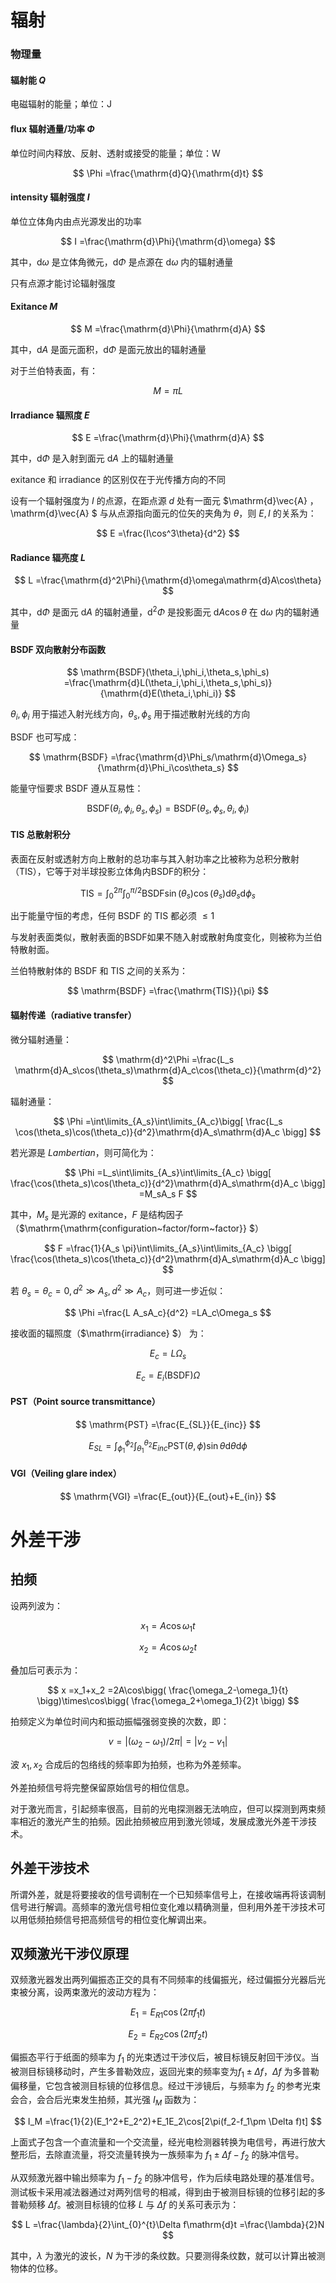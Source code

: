 # 辐射

### 物理量

#### 辐射能 $Q$

电磁辐射的能量；单位：$\mathrm{J}$

#### flux 辐射通量/功率 $\Phi$

单位时间内释放、反射、透射或接受的能量；单位：$\mathrm{W}$

$$
\Phi
=\frac{\mathrm{d}Q}{\mathrm{d}t}
$$

#### intensity 辐射强度 $I$

单位立体角内由点光源发出的功率

$$
I
=\frac{\mathrm{d}\Phi}{\mathrm{d}\omega}
$$

其中，$\mathrm{d}\omega$ 是立体角微元，$\mathrm{d}\Phi$ 是点源在 $\mathrm{d}\omega$ 内的辐射通量

只有点源才能讨论辐射强度

#### Exitance $M$

$$
M
=\frac{\mathrm{d}\Phi}{\mathrm{d}A}
$$

其中，$\mathrm{d}A$ 是面元面积，$\mathrm{d}\Phi$ 是面元放出的辐射通量

对于兰伯特表面，有：

$$
M
=\pi L
$$

#### Irradiance 辐照度 $E$

$$
E
=\frac{\mathrm{d}\Phi}{\mathrm{d}A}
$$

其中，$\mathrm{d}\Phi$ 是入射到面元 $\mathrm{d}A$ 上的辐射通量

exitance 和 irradiance 的区别仅在于光传播方向的不同

设有一个辐射强度为 $I$ 的点源，在距点源 $d$ 处有一面元 $\mathrm{d}\vec{A} $，$\mathrm{d}\vec{A} $ 与从点源指向面元的位矢的夹角为 $\theta$，则 $E,I$ 的关系为：

$$
E
=\frac{I\cos^3\theta}{d^2}
$$

#### Radiance 辐亮度 $L$

$$
L
=\frac{\mathrm{d}^2\Phi}{\mathrm{d}\omega\mathrm{d}A\cos\theta}
$$

其中，$\mathrm{d}\Phi$ 是面元 $\mathrm{d}A$ 的辐射通量，$\mathrm{d}^2\Phi$ 是投影面元 $\mathrm{d}A\cos\theta$ 在 $\mathrm{d}\omega$ 内的辐射通量

#### BSDF 双向散射分布函数

$$
\mathrm{BSDF}(\theta_i,\phi_i,\theta_s,\phi_s)
=\frac{\mathrm{d}L(\theta_i,\phi_i,\theta_s,\phi_s)}{\mathrm{d}E(\theta_i,\phi_i)}
$$

$\theta_i,\phi_i$ 用于描述入射光线方向，$\theta_s,\phi_s$ 用于描述散射光线的方向

BSDF 也可写成：

$$
\mathrm{BSDF}
=\frac{\mathrm{d}\Phi_s/\mathrm{d}\Omega_s}{\mathrm{d}\Phi_i\cos\theta_s}
$$

能量守恒要求 $\mathrm{BSDF}$ 遵从互易性：

$$
\mathrm{BSDF}(\theta_i,\phi_i,\theta_s,\phi_s)
=\mathrm{BSDF}(\theta_s,\phi_s,\theta_i,\phi_i)
$$

#### TIS 总散射积分

表面在反射或透射方向上散射的总功率与其入射功率之比被称为总积分散射（TIS），它等于对半球投影立体角内BSDF的积分：

$$
\mathrm{TIS}
=\int_{0}^{2\pi}\int_{0}^{\pi/2} \mathrm{BSDF}\sin(\theta_s)\cos(\theta_s)\mathrm{d}\theta_s\mathrm{d}\phi_s
$$

出于能量守恒的考虑，任何 $\mathrm{BSDF}$ 的 $\mathrm{TIS}$ 都必须 $\leqslant 1$

与发射表面类似，散射表面的BSDF如果不随入射或散射角度变化，则被称为兰伯特散射面。

兰伯特散射体的 $\mathrm{BSDF}$ 和 $\mathrm{TIS}$ 之间的关系为：

$$
\mathrm{BSDF}
=\frac{\mathrm{TIS}}{\pi}
$$

#### 辐射传递（radiative transfer）

微分辐射通量：

$$
\mathrm{d}^2\Phi
=\frac{L_s \mathrm{d}A_s\cos(\theta_s)\mathrm{d}A_c\cos(\theta_c)}{\mathrm{d}^2}
$$

辐射通量：

$$
\Phi
=\int\limits_{A_s}\int\limits_{A_c}\bigg[ \frac{L_s \cos(\theta_s)\cos(\theta_c)}{d^2}\mathrm{d}A_s\mathrm{d}A_c \bigg] 
$$

若光源是 $Lambertian$，则可简化为：

$$
\Phi
=L_s\int\limits_{A_s}\int\limits_{A_c} \bigg[ \frac{\cos(\theta_s)\cos(\theta_c)}{d^2}\mathrm{d}A_s\mathrm{d}A_c \bigg] 
=M_sA_s F
$$

其中，$M_s$ 是光源的 $\mathrm{exitance}$，$F$ 是结构因子（$\mathrm{\mathrm{configuration~factor/form~factor}} $）

$$
F
=\frac{1}{A_s \pi}\int\limits_{A_s}\int\limits_{A_c} \bigg[ \frac{\cos(\theta_s)\cos(\theta_c)}{d^2}\mathrm{d}A_s\mathrm{d}A_c \bigg] 
$$

若 $\theta_s=\theta_c=0,d^2\gg A_s,d^2\gg A_c$，则可进一步近似：

$$
\Phi
=\frac{L A_sA_c}{d^2}
=LA_c\Omega_s
$$

接收面的辐照度（$\mathrm{irradiance} $） 为：

$$
E_c
=L\Omega_s
$$

$$
E_c
=E_i(\mathrm{BSDF})\Omega
$$

#### PST（Point source transmittance）

$$
\mathrm{PST}
=\frac{E_{SL}}{E_{inc}}
$$

$$
E_{SL}
=\int_{\phi_1}^{\phi_2}\int_{\theta_1}^{\theta_2} E_{inc} \mathrm{PST}(\theta,\phi)\sin\theta\mathrm{d}\theta\mathrm{d}\phi
$$

#### VGI（Veiling glare index）

$$
\mathrm{VGI}
=\frac{E_{out}}{E_{out}+E_{in}}
$$



# 外差干涉

## 拍频

设两列波为：

$$
x_1
=A\cos\omega_1 t
$$

$$
x_2
=A\cos\omega_2 t
$$

叠加后可表示为：

$$
x
=x_1+x_2
=2A\cos\bigg( \frac{\omega_2-\omega_1}{t} \bigg)\times\cos\bigg( \frac{\omega_2+\omega_1}{2}t \bigg)  
$$

拍频定义为单位时间内和振动振幅强弱变换的次数，即：

$$
v
=|(\omega_2-\omega_1)/2\pi|
=|v_2-v_1|
$$

波 $x_1,x_2$ 合成后的包络线的频率即为拍频，也称为外差频率。

外差拍频信号将完整保留原始信号的相位信息。

对于激光而言，引起频率很高，目前的光电探测器无法响应，但可以探测到两束频率相近的激光产生的拍频。因此拍频被应用到激光领域，发展成激光外差干涉技术。

## 外差干涉技术

所谓外差，就是将要接收的信号调制在一个已知频率信号上，在接收端再将该调制信号进行解调。高频率的激光信号相位变化难以精确测量，但利用外差干涉技术可以用低频拍频信号把高频信号的相位变化解调出来。

## 双频激光干涉仪原理

双频激光器发出两列偏振态正交的具有不同频率的线偏振光，经过偏振分光器后光束被分离，设两束激光的波动方程为：

$$
E_1
=E_{R1}\cos(2\pi f_1 t)
$$

$$
E_2
=E_{R2}\cos(2\pi f_2 t)
$$

偏振态平行于纸面的频率为 $f_1$ 的光束透过干涉仪后，被目标镜反射回干涉仪。当被测目标镜移动时，产生多普勒效应，返回光束的频率变为$f_1 ± \Delta f$，$\Delta f$ 为多普勒偏移量，它包含被测目标镜的位移信息。经过干涉镜后，与频率为 $f_2$ 的参考光束会合，会合后光束发生拍频，其光强 $I_M$ 函数为：

$$
I_M
=\frac{1}{2}(E_1^2+E_2^2)+E_1E_2\cos[2\pi(f_2-f_1\pm \Delta f)t]
$$

上面式子包含一个直流量和一个交流量，经光电检测器转换为电信号，再进行放大整形后，去除直流量，将交流量转换为一族频率为 $f_1\pm \Delta f-f_2$ 的脉冲信号。

从双频激光器中输出频率为 $f_1 - f_2$ 的脉冲信号，作为后续电路处理的基准信号。测试板卡采用减法器通过对两列信号的相减，得到由于被测目标镜的位移引起的多普勒频移 $\Delta f$。被测目标镜的位移 $L$ 与 $\Delta f$ 的关系可表示为：

$$
L
=\frac{\lambda}{2}\int_{0}^{t}\Delta f\mathrm{d}t
=\frac{\lambda}{2}N
$$

其中，$\lambda$ 为激光的波长，$N$ 为干涉的条纹数。只要测得条纹数，就可以计算出被测物体的位移。







